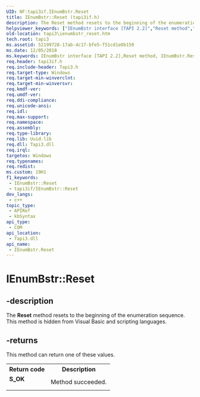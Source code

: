 ```yaml
---
UID: NF:tapi3if.IEnumBstr.Reset
title: IEnumBstr::Reset (tapi3if.h)
description: The Reset method resets to the beginning of the enumeration sequence. This method is hidden from Visual Basic and scripting languages.
helpviewer_keywords: ["IEnumBstr interface [TAPI 2.2]","Reset method","IEnumBstr.Reset","IEnumBstr::Reset","Reset","Reset method [TAPI 2.2]","Reset method [TAPI 2.2]","IEnumBstr interface","_tapi3_ienumbstr_reset","tapi3.ienumbstr_reset","tapi3if/IEnumBstr::Reset"]
old-location: tapi3\ienumbstr_reset.htm
tech.root: tapi3
ms.assetid: 52199728-17ab-4c17-bfe5-f51cd1e0b150
ms.date: 12/05/2018
ms.keywords: IEnumBstr interface [TAPI 2.2],Reset method, IEnumBstr.Reset, IEnumBstr::Reset, Reset, Reset method [TAPI 2.2], Reset method [TAPI 2.2],IEnumBstr interface, _tapi3_ienumbstr_reset, tapi3.ienumbstr_reset, tapi3if/IEnumBstr::Reset
req.header: tapi3if.h
req.include-header: Tapi3.h
req.target-type: Windows
req.target-min-winverclnt: 
req.target-min-winversvr: 
req.kmdf-ver: 
req.umdf-ver: 
req.ddi-compliance: 
req.unicode-ansi: 
req.idl: 
req.max-support: 
req.namespace: 
req.assembly: 
req.type-library: 
req.lib: Uuid.lib
req.dll: Tapi3.dll
req.irql: 
targetos: Windows
req.typenames: 
req.redist: 
ms.custom: 19H1
f1_keywords:
 - IEnumBstr::Reset
 - tapi3if/IEnumBstr::Reset
dev_langs:
 - c++
topic_type:
 - APIRef
 - kbSyntax
api_type:
 - COM
api_location:
 - Tapi3.dll
api_name:
 - IEnumBstr.Reset
---
```


# IEnumBstr::Reset


## -description

The 
<b>Reset</b> method resets to the beginning of the enumeration sequence. This method is hidden from Visual Basic and scripting languages.



## -returns

This method can return one of these values.

<table>
<tr>
<th>Return code</th>
<th>Description</th>
</tr>
<tr>
<td width="40%">
<dl>
<dt><b>S_OK</b></dt>
</dl>
</td>
<td width="60%">
Method succeeded.

</td>
</tr>
</table>

